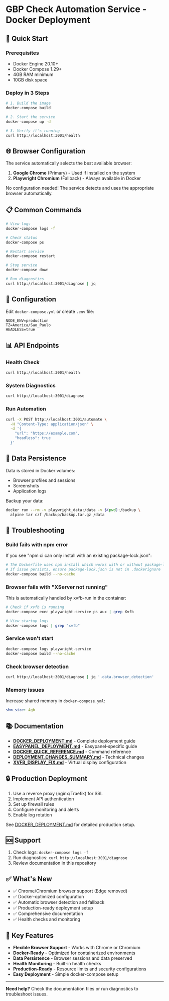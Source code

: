 # GBP Check Automation Service - Docker Deployment

## 🚀 Quick Start

### Prerequisites
- Docker Engine 20.10+
- Docker Compose 1.29+
- 4GB RAM minimum
- 10GB disk space

### Deploy in 3 Steps

```bash
# 1. Build the image
docker-compose build

# 2. Start the service
docker-compose up -d

# 3. Verify it's running
curl http://localhost:3001/health
```

## 🌐 Browser Configuration

The service automatically selects the best available browser:

1. **Google Chrome** (Primary) - Used if installed on the system
2. **Playwright Chromium** (Fallback) - Always available in Docker

No configuration needed! The service detects and uses the appropriate browser automatically.

## 📋 Common Commands

```bash
# View logs
docker-compose logs -f

# Check status
docker-compose ps

# Restart service
docker-compose restart

# Stop service
docker-compose down

# Run diagnostics
curl http://localhost:3001/diagnose | jq
```

## 🔧 Configuration

Edit `docker-compose.yml` or create `.env` file:

```env
NODE_ENV=production
TZ=America/Sao_Paulo
HEADLESS=true
```

## 📊 API Endpoints

### Health Check
```bash
curl http://localhost:3001/health
```

### System Diagnostics
```bash
curl http://localhost:3001/diagnose
```

### Run Automation
```bash
curl -X POST http://localhost:3001/automate \
  -H "Content-Type: application/json" \
  -d '{
    "url": "https://example.com",
    "headless": true
  }'
```

## 📁 Data Persistence

Data is stored in Docker volumes:
- Browser profiles and sessions
- Screenshots
- Application logs

Backup your data:
```bash
docker run --rm -v playwright_data:/data -v $(pwd):/backup \
  alpine tar czf /backup/backup.tar.gz /data
```

## 🐛 Troubleshooting

### Build fails with npm error
If you see "npm ci can only install with an existing package-lock.json":
```bash
# The Dockerfile uses npm install which works with or without package-lock.json
# If issue persists, ensure package-lock.json is not in .dockerignore
docker-compose build --no-cache
```

### Browser fails with "XServer not running"
This is automatically handled by xvfb-run in the container:
```bash
# Check if xvfb is running
docker-compose exec playwright-service ps aux | grep Xvfb

# View startup logs
docker-compose logs | grep "xvfb"
```

### Service won't start
```bash
docker-compose logs playwright-service
docker-compose build --no-cache
```

### Check browser detection
```bash
curl http://localhost:3001/diagnose | jq '.data.browser_detection'
```

### Memory issues
Increase shared memory in `docker-compose.yml`:
```yaml
shm_size: 4gb
```

## 📚 Documentation

- **[DOCKER_DEPLOYMENT.md](DOCKER_DEPLOYMENT.md)** - Complete deployment guide
- **[EASYPANEL_DEPLOYMENT.md](EASYPANEL_DEPLOYMENT.md)** - Easypanel-specific guide
- **[DOCKER_QUICK_REFERENCE.md](DOCKER_QUICK_REFERENCE.md)** - Command reference
- **[DEPLOYMENT_CHANGES_SUMMARY.md](DEPLOYMENT_CHANGES_SUMMARY.md)** - Technical changes
- **[XVFB_DISPLAY_FIX.md](../XVFB_DISPLAY_FIX.md)** - Virtual display configuration

## 🔒 Production Deployment

1. Use a reverse proxy (nginx/Traefik) for SSL
2. Implement API authentication
3. Set up firewall rules
4. Configure monitoring and alerts
5. Enable log rotation

See [DOCKER_DEPLOYMENT.md](DOCKER_DEPLOYMENT.md) for detailed production setup.

## 🆘 Support

1. Check logs: `docker-compose logs -f`
2. Run diagnostics: `curl http://localhost:3001/diagnose`
3. Review documentation in this repository

## ✅ What's New

- ✅ Chrome/Chromium browser support (Edge removed)
- ✅ Docker-optimized configuration
- ✅ Automatic browser detection and fallback
- ✅ Production-ready deployment setup
- ✅ Comprehensive documentation
- ✅ Health checks and monitoring

## 🎯 Key Features

- **Flexible Browser Support** - Works with Chrome or Chromium
- **Docker-Ready** - Optimized for containerized environments
- **Data Persistence** - Browser sessions and data preserved
- **Health Monitoring** - Built-in health checks
- **Production-Ready** - Resource limits and security configurations
- **Easy Deployment** - Simple docker-compose setup

---

**Need help?** Check the documentation files or run diagnostics to troubleshoot issues.

